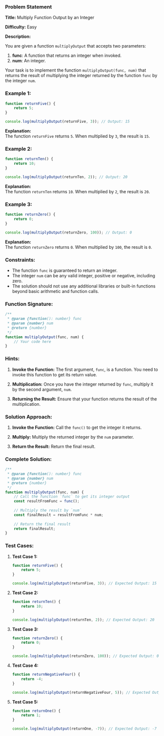 ### Problem Statement

**Title:** Multiply Function Output by an Integer

**Difficulty:** Easy

**Description:**

You are given a function `multiplyOutput` that accepts two parameters:

1. **func**: A function that returns an integer when invoked.
2. **num**: An integer.

Your task is to implement the function `multiplyOutput(func, num)` that returns the result of multiplying the integer returned by the function `func` by the integer `num`.

### Example 1:

```javascript
function returnFive() {
    return 5;
}

console.log(multiplyOutput(returnFive, 3)); // Output: 15
```

**Explanation:**  
The function `returnFive` returns `5`. When multiplied by `3`, the result is `15`.

### Example 2:

```javascript
function returnTen() {
    return 10;
}

console.log(multiplyOutput(returnTen, 2)); // Output: 20
```

**Explanation:**  
The function `returnTen` returns `10`. When multiplied by `2`, the result is `20`.

### Example 3:

```javascript
function returnZero() {
    return 0;
}

console.log(multiplyOutput(returnZero, 100)); // Output: 0
```

**Explanation:**  
The function `returnZero` returns `0`. When multiplied by `100`, the result is `0`.

### Constraints:

- The function `func` is guaranteed to return an integer.
- The integer `num` can be any valid integer, positive or negative, including zero.
- The solution should not use any additional libraries or built-in functions beyond basic arithmetic and function calls.

### Function Signature:

```javascript
/**
 * @param {function(): number} func
 * @param {number} num
 * @return {number}
 */
function multiplyOutput(func, num) {
    // Your code here
}
```

### Hints:

1. **Invoke the Function:** The first argument, `func`, is a function. You need to invoke this function to get its return value.
   
2. **Multiplication:** Once you have the integer returned by `func`, multiply it by the second argument, `num`.

3. **Returning the Result:** Ensure that your function returns the result of the multiplication.

### Solution Approach:

1. **Invoke the Function:** Call the `func()` to get the integer it returns.
   
2. **Multiply:** Multiply the returned integer by the `num` parameter.
   
3. **Return the Result:** Return the final result.

### Complete Solution:

```javascript
/**
 * @param {function(): number} func
 * @param {number} num
 * @return {number}
 */
function multiplyOutput(func, num) {
    // Call the function `func` to get its integer output
    const resultFromFunc = func();
    
    // Multiply the result by `num`
    const finalResult = resultFromFunc * num;
    
    // Return the final result
    return finalResult;
}
```

### Test Cases:

1. **Test Case 1:**

    ```javascript
    function returnFive() {
        return 5;
    }

    console.log(multiplyOutput(returnFive, 3)); // Expected Output: 15
    ```

2. **Test Case 2:**

    ```javascript
    function returnTen() {
        return 10;
    }

    console.log(multiplyOutput(returnTen, 2)); // Expected Output: 20
    ```

3. **Test Case 3:**

    ```javascript
    function returnZero() {
        return 0;
    }

    console.log(multiplyOutput(returnZero, 100)); // Expected Output: 0
    ```

4. **Test Case 4:**

    ```javascript
    function returnNegativeFour() {
        return -4;
    }

    console.log(multiplyOutput(returnNegativeFour, 5)); // Expected Output: -20
    ```

5. **Test Case 5:**

    ```javascript
    function returnOne() {
        return 1;
    }

    console.log(multiplyOutput(returnOne, -7)); // Expected Output: -7
    ```